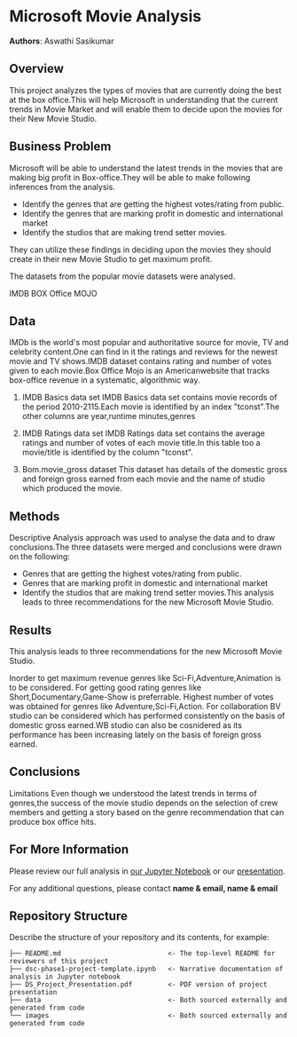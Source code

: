 # Microsoft Movie Analysis

**Authors**: Aswathi Sasikumar

## Overview

This project analyzes the types of movies that are currently doing the best at the box office.This will help Microsoft in understanding that the current trends in Movie Market and will enable them to decide upon the movies for their New Movie Studio.

## Business Problem

Microsoft will be able to understand the latest trends in the movies that are making big profit in Box-office.They will be able to make following inferences from the analysis.

* Identify the genres that are getting the highest votes/rating from public.
* Identify the genres that are marking profit in domestic and international market
* Identify the studios that are making trend setter movies.

They can utilize these findings in deciding upon the movies they should create in their new Movie Studio to get maximum profit.

The datasets from the popular movie datasets were analysed.

IMDB
BOX Office MOJO


## Data

IMDb is the world's most popular and authoritative source for movie, TV and celebrity content.One can find in it the ratings and reviews for the newest movie and TV shows.IMDB dataset contains rating and number of votes given to each movie.Box Office Mojo is an Americanwebsite that tracks box-office revenue in a systematic, algorithmic way.

1. IMDB Basics data set
IMDB Basics data set contains movie records of the period 2010-2115.Each movie is identified by an index "tconst".The other columns are year,runtime minutes,genres

2. IMDB Ratings data set
IMDB Ratings data set contains the average ratings and number of votes of each movie title.In this table too a movie/title is identified by the column "tconst".

3. Bom.movie_gross dataset
This dataset has details of the domestic gross and foreign gross earned from each movie and the name of studio which produced the movie.

## Methods

Descriptive Analysis approach was used to analyse the data and to draw conclusions.The three datasets were merged and conclusions were drawn on the following:

* Genres that are getting the highest votes/rating from public.
* Genres that are marking profit in domestic and international market
* Identify the studios that are making trend setter movies.This analysis leads to three recommendations for the new Microsoft Movie Studio.


## Results

This analysis leads to three recommendations for the new Microsoft Movie Studio.

Inorder to get maximum revenue genres like Sci-Fi,Adventure,Animation is to be considered.
For getting good rating genres like Short,Documentary,Game-Show is preferrable.
Highest number of votes was obtained for genres like Adventure,Sci-Fi,Action.
For collaboration BV studio can be considered which has performed consistently on the basis of domestic gross earned.WB studio can also be cosnidered as its performance has been increasing lately on the basis of foreign gross earned.


## Conclusions

Limitations
Even though we understood the latest trends in terms of genres,the success of the movie studio depends on the selection of crew members and getting a story based on the genre recommendation that can produce box office hits.

## For More Information

Please review our full analysis in [our Jupyter Notebook](./dsc-phase1-project-template.ipynb) or our [presentation](./DS_Project_Presentation.pdf).

For any additional questions, please contact **name & email, name & email**

## Repository Structure

Describe the structure of your repository and its contents, for example:

```
├── README.md                           <- The top-level README for reviewers of this project
├── dsc-phase1-project-template.ipynb   <- Narrative documentation of analysis in Jupyter notebook
├── DS_Project_Presentation.pdf         <- PDF version of project presentation
├── data                                <- Both sourced externally and generated from code
└── images                              <- Both sourced externally and generated from code
```
